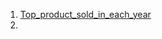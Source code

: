 1. [Top_product_sold_in_each_year](https://github.com/mantukumardeka/sql/blob/1154c729c17f08ac28e99e9425271346e0cdcdfa/top_product_sold_in_each_year.md )
2. 